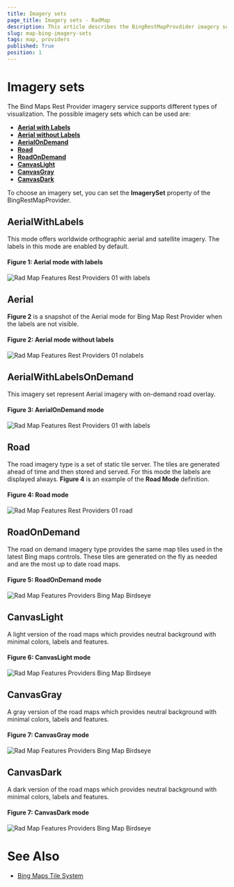 ```yaml
---
title: Imagery sets
page_title: Imagery sets - RadMap
description: This article describes the BingRestMapProvdider imagery sets.
slug: map-bing-imagery-sets
tags: map, providers
published: True
position: 1 
---
```


# Imagery sets

The Bind Maps Rest Provider imagery service supports different types of visualization. The possible imagery sets which can be used are:

* [__Aerial with Labels__](#aerial-with-labels)
* [__Aerial without Labels__](#aerial-without-labels)
* [__AerialOnDemand__](#aerialondemand)
* [__Road__](#road)
* [__RoadOnDemand__](#roadondemand)
* [__CanvasLight__](#canvaslight)
* [__CanvasGray__](#canvasgray)
* [__CanvasDark__](#canvasdark)
 
To choose an imagery set, you can set the **ImagerySet** property of the BingRestMapProvider.

## AerialWithLabels

This mode offers worldwide orthographic aerial and satellite imagery. The labels in this mode are enabled by default.

#### __Figure 1: Aerial mode with labels__
	
![Rad Map Features Rest Providers 01 with labels](images/RadMap_Features_Rest_Providers_AerialWithLabels.png)	

## Aerial

__Figure 2__ is a snapshot of the Aerial mode for Bing Map Rest Provider when the labels are not visible.

#### __Figure 2: Aerial mode without labels__
![Rad Map Features Rest Providers 01 nolabels](images/RadMap_Features_Rest_Providers_Aerial.png)

## AerialWithLabelsOnDemand

This imagery set represent Aerial imagery with on-demand road overlay.

#### __Figure 3: AerialOnDemand mode__
![Rad Map Features Rest Providers 01 with labels](images/RadMap_Features_Rest_Providers_AerialWithLabelsOnDemand.png)

## Road

The road imagery type is a set of static tile server. The tiles are generated ahead of time and then stored and served. For this mode the labels are displayed always. __Figure 4__ is an example of the __Road Mode__ definition.

#### __Figure 4: Road mode__
![Rad Map Features Rest Providers 01 road](images/RadMap_Features_Rest_Providers_Road.png)	

## RoadOnDemand

The road on demand imagery type provides the same map tiles used in the latest Bing maps controls. These tiles are generated on the fly as needed and are the most up to date road maps. 

#### __Figure 5: RoadOnDemand mode__
![Rad Map Features Providers Bing Map Birdseye](images/RadMap_Features_Rest_Providers_RoadOnDemand.png)

## CanvasLight

A light version of the road maps which provides neutral background  with minimal colors, labels and features.

#### __Figure 6: CanvasLight mode__
![Rad Map Features Providers Bing Map Birdseye](images/RadMap_Features_Rest_Providers_CanvasLight.png)

## CanvasGray

A gray version of the road maps which provides neutral background with minimal colors, labels and features.

#### __Figure 7: CanvasGray mode__
![Rad Map Features Providers Bing Map Birdseye](images/RadMap_Features_Rest_Providers_CanvasGray.png)

## CanvasDark

A dark version of the road maps which provides neutral background with minimal colors, labels and features.

#### __Figure 7: CanvasDark mode__	
![Rad Map Features Providers Bing Map Birdseye](images/RadMap_Features_Rest_Providers_CanvasDark.png)


# See Also 

* [Bing Maps Tile System](https://msdn.microsoft.com/en-us/library/bb259689.aspx)

